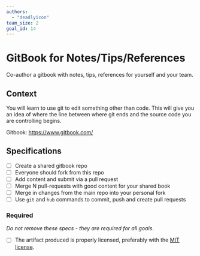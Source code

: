 ```yaml
---
authors:
  - "deadlyicon"
team_size: 2
goal_id: 14
---
```


# GitBook for Notes/Tips/References

Co-author a gitbook with notes, tips, references for yourself and your team.

## Context

You will learn to use git to edit something other than code. This will give you an idea of where the line between where git ends and the source code you are controlling begins.

Gitbook: https://www.gitbook.com/
## Specifications
- [ ] Create a shared gitbook repo
- [ ] Everyone should fork from this repo
- [ ] Add content and submit via a pull request
- [ ] Merge N pull-requests with good content for your shared book
- [ ] Merge in changes from the main repo into your personal fork
- [ ] Use `git` and `hub` commands to commit, push and create pull requests
### Required

_Do not remove these specs - they are required for all goals_.
- [ ] The artifact produced is properly licensed, preferably with the [MIT license](https://opensource.org/licenses/MIT).
